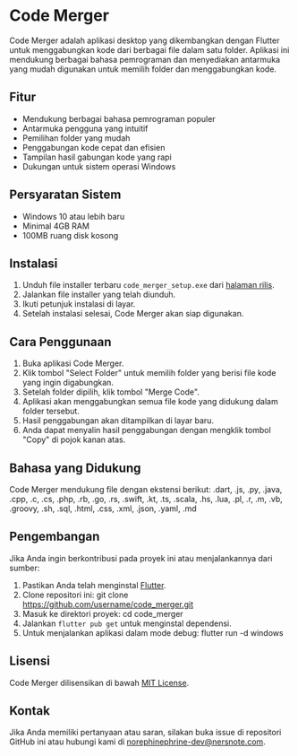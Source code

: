 # Code Merger

Code Merger adalah aplikasi desktop yang dikembangkan dengan Flutter untuk menggabungkan kode dari berbagai file dalam satu folder. Aplikasi ini mendukung berbagai bahasa pemrograman dan menyediakan antarmuka yang mudah digunakan untuk memilih folder dan menggabungkan kode.

## Fitur

- Mendukung berbagai bahasa pemrograman populer
- Antarmuka pengguna yang intuitif
- Pemilihan folder yang mudah
- Penggabungan kode cepat dan efisien
- Tampilan hasil gabungan kode yang rapi
- Dukungan untuk sistem operasi Windows

## Persyaratan Sistem

- Windows 10 atau lebih baru
- Minimal 4GB RAM
- 100MB ruang disk kosong

## Instalasi

1. Unduh file installer terbaru `code_merger_setup.exe` dari [halaman rilis](link_ke_halaman_rilis).
2. Jalankan file installer yang telah diunduh.
3. Ikuti petunjuk instalasi di layar.
4. Setelah instalasi selesai, Code Merger akan siap digunakan.

## Cara Penggunaan

1. Buka aplikasi Code Merger.
2. Klik tombol "Select Folder" untuk memilih folder yang berisi file kode yang ingin digabungkan.
3. Setelah folder dipilih, klik tombol "Merge Code".
4. Aplikasi akan menggabungkan semua file kode yang didukung dalam folder tersebut.
5. Hasil penggabungan akan ditampilkan di layar baru.
6. Anda dapat menyalin hasil penggabungan dengan mengklik tombol "Copy" di pojok kanan atas.

## Bahasa yang Didukung

Code Merger mendukung file dengan ekstensi berikut:
.dart, .js, .py, .java, .cpp, .c, .cs, .php, .rb, .go, .rs, .swift, .kt, .ts, .scala, .hs, .lua, .pl, .r, .m, .vb, .groovy, .sh, .sql, .html, .css, .xml, .json, .yaml, .md

## Pengembangan

Jika Anda ingin berkontribusi pada proyek ini atau menjalankannya dari sumber:

1. Pastikan Anda telah menginstal [Flutter](https://flutter.dev/docs/get-started/install).
2. Clone repositori ini: git clone https://github.com/username/code_merger.git
3. Masuk ke direktori proyek: cd code_merger
4. Jalankan `flutter pub get` untuk menginstal dependensi.
5. Untuk menjalankan aplikasi dalam mode debug: flutter run -d windows
## Lisensi

Code Merger dilisensikan di bawah [MIT License](LICENSE).

## Kontak

Jika Anda memiliki pertanyaan atau saran, silakan buka issue di repositori GitHub ini atau hubungi kami di [norephinephrine-dev@nersnote.com](mailto:norephinephrine-dev@nersnote.com).